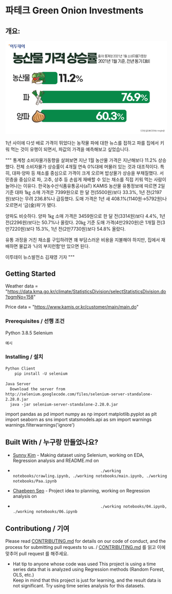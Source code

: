 # 파테크 Green Onion Investments 

## 개요: 

<img src = "./img/news.jpeg">


1년 사이에 다섯 배로 가격이 뛰었다는 농작물 파에 대한 뉴스를 접하고 파를 집에서 키워 먹는 것이 유행이 되면서, 파값의 가격을 예측해보고 싶었습니다.

"""
통계청 소비자물가동향을 살펴보면 지난 1월 농산물 가격은 지난해보다 11.2% 상승했다. 전체 소비자물가 상승률이 4개월 연속 0%대에 머물러 있는 것과 대조적이다. 특히, 대파·양파 등 채소를 중심으로 가격이 크게 오르며 밥상물가 상승을 부채질했다. 서민층을 중심으로 파, 고추, 상추 등 손쉽게 재배할 수 있는 채소를 직접 키워 먹는 사람이 늘어나는 이유다. 한국농수산식품유통공사(aT) KAMIS 농산물 유통정보에 따르면 2일 기준 대파 1㎏ 소매 가격은 7399원으로 한 달 전(5500원)보다 33.3%, 1년 전(2197원)보다는 무려 236.8%나 급등했다. 도매 가격은 1년 새 408.1%(1140원→5792원)나 오르면서 ‘금(金)파’가 됐다.

양파도 비슷하다. 양파 1㎏ 소매 가격은 3459원으로 한 달 전(3314원)보다 4.4%, 1년 전(2296원)보다는 50.7%나 올랐다. 20㎏ 기준 도매 가격(4만2920원)은 1개월 전(3만7220원)보다 15.3%, 1년 전(2만7730원)보다 54.8% 올랐다.

유통 과정을 거친 채소를 구입하려면 꽤 부담스러운 비용을 지불해야 하지만, 집에서 재배하면 물값과 ‘나의 부지런함’만 있으면 된다.

이투데이 뉴스발전소 김재영 기자
"""

## Getting Started 
Weather data = "https://data.kma.go.kr/climate/StatisticsDivision/selectStatisticsDivision.do?pgmNo=158"

Price data = "https://www.kamis.or.kr/customer/main/main.do"
### Prerequisites / 선행 조건

Python 3.8.5
Selenium 


```
예시
```

### Installing / 설치
```
Python Client
    pip install -U selenium
    
Java Server
  Download the server from http://selenium.googlecode.com/files/selenium-server-standalone-2.28.0.jar
  java -jar selenium-server-standalone-2.28.0.jar
```
import pandas as pd
import numpy as np
import matplotlib.pyplot as plt
import seaborn as sns
import statsmodels.api as sm
import warnings
warnings.filterwarnings('ignore')

## Built With / 누구랑 만들었나요?

* [Sunny Kim](https://github.com/sunnyjamm) - Making dataset using Selenium, working on EDA, Regression analysis and README.md on 
*                                           ./working notebooks/crawling.ipynb, ./working notebooks/main.ipynb, ./working notebooks/Paa.ipynb
* [Chaebeen Seo](https://github.com/chaebeen) - Project idea to planning, working on Regression analysis on 
*                                           ./working notebooks/04.ipynb, ./working notebooks/06.ipynb

## Contributiong / 기여

Please read [CONTRIBUTING.md](https://gist.github.com/PurpleBooth/b24679402957c63ec426) for details on our code of conduct, and the process for submitting pull requests to us. / [CONTRIBUTING.md](https://gist.github.com/PurpleBooth/b24679402957c63ec426) 를 읽고 이에 맞추어 pull request 를 해주세요.

* Hat tip to anyone whose code was used
This project is using a time series data that is analyzed using Regression methods (Random Forest, OLS, etc.)  
Keep in mind that this project is just for learning, and the result data is not significant. 
Try using time series analysis for this datasets. 
